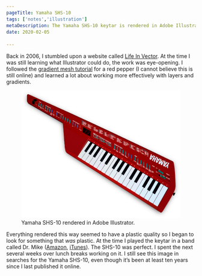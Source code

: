 ```yaml
---
pageTitle: Yamaha SHS-10
tags: ['notes','illustration']
metaDescription: The Yamaha SHS-10 keytar is rendered in Adobe Illustrator. Created in about 2006. 
date: 2020-02-05

---
```

<span class="dropcap">B</span>ack in 2006, I stumbled upon a website called [Life In Vector](http://lifeinvector.com). At the time I was still learning what Illustrator could do, the work was eye-opening. I followed the [gradient mesh tutorial](http://lifeinvector.com/downloads/) for a red pepper (I cannot believe this is still online) and learned a lot about working more effectively with layers and gradients. 

<figure>
    <img src="/images/keytar/yamaha-shs-10.png" alt="Yamaha SHS-10 Keytar">
    <figcaption>Yamaha SHS-10 rendered in Adobe Illustrator.</figcaption>
</figure>

Everything rendered this way seemed to have a plastic quality so I began to look for something that *was* plastic. At the time I played the keytar in a band called Dr. Mike (<a href="https://www.amazon.com/Mighty-Love-Dr-Mike/dp/B000FSMMNK/">Amazon</a>,  <a href="https://itunes.apple.com/us/album/a-mighty-love/97175026">iTunes</a>). The SHS-10 was perfect. I spent the next several weeks over lunch breaks working on it. I still see this image in searches for the Yamaha SHS-10, even though it’s been at least ten years since I last published it online. 